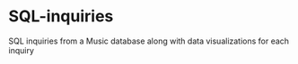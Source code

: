 # SQL-inquiries
SQL inquiries from a Music database along with data visualizations for each inquiry
